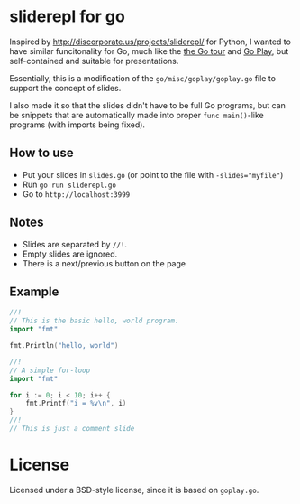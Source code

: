 # sliderepl for go

Inspired by http://discorporate.us/projects/sliderepl/ for Python, I wanted to have similar funcitonality for Go, much like the [the Go tour](http://tour.golang.org/) and [Go Play](http://play.golang.org), but self-contained and suitable for presentations.

Essentially, this is a modification of the `go/misc/goplay/goplay.go` file to support the concept of slides.

I also made it so that the slides didn't have to be full Go programs, but can be snippets that are automatically made into proper `func main()`-like programs (with imports being fixed).

## How to use

* Put your slides in `slides.go` (or point to the file with `-slides="myfile"`)
* Run `go run sliderepl.go`
* Go to `http://localhost:3999`

## Notes

* Slides are separated by `//!`.
* Empty slides are ignored.
* There is a next/previous button on the page

## Example


```go
//!
// This is the basic hello, world program.
import "fmt"

fmt.Println("hello, world")

//!
// A simple for-loop
import "fmt"

for i := 0; i < 10; i++ {
	fmt.Printf("i = %v\n", i)
}
//!
// This is just a comment slide
```

# License

Licensed under a BSD-style license, since it is based on `goplay.go`.

